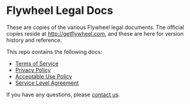 # Flywheel Legal Docs

These are copies of the various Flywheel legal documents. The official copies reside at http://getflywheel.com, and these are here for version history and reference.

This repo contains the following docs:

* [Terms of Service](tos.md)
* [Privacy Policy](privacy.md)
* [Acceptable Use Policy](aup.md)
* [Service Level Agreement](sla.md)

If you have any questions, please [contact us](http://getflywheel.com/help).